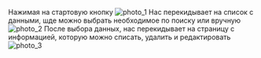Нажимая на стартовую кнопку
![photo_1](https://user-images.githubusercontent.com/130130621/230557154-b7825465-dfd4-476e-b5f3-03664939845a.jpg)
Нас перекидывает на список с данными, шде можно выбрать необходимое по поиску или вручную
![photo_2](https://user-images.githubusercontent.com/130130621/230557604-335533f9-98dc-4772-bf7e-9d30d17c3ef2.jpg)
После выбора данных, нас перекидывает на страницу с информацией, которую можно списать, удалить и редактировать
![photo_3](https://user-images.githubusercontent.com/130130621/230557708-5d0b0273-1892-4b23-89e6-8438bd6f4807.jpg)
